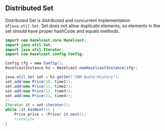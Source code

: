 

## Distributed Set

Distributed Set is distributed and concurrent implementation of`java.util.Set`. Set does not allow duplicate elements, so elements in the set should have proper hashCode and equals methods.

```java
import com.hazelcast.core.Hazelcast;
import java.util.Set;
import java.util.Iterator;
import com.hazelcast.config.Config;

Config cfg = new Config();
HazelcastInstance hz = Hazelcast.newHazelcastInstance(cfg);

java.util.Set set = hz.getSet("IBM-Quote-History");
set.add(new Price(10, time1));
set.add(new Price(11, time2));
set.add(new Price(12, time3));
set.add(new Price(11, time4));
//....
Iterator it = set.iterator();
while (it.hasNext()) { 
    Price price = (Price) it.next(); 
    //analyze
}
```